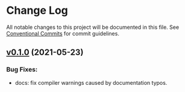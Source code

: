 # Change Log

All notable changes to this project will be documented in this file.
See [Conventional Commits](Https://conventionalcommits.org) for commit guidelines.

<!-- changelog -->

## [v0.1.0](https://gitlab.com/jimsy/kinemat/compare/v0.1.0...v0.1.0) (2021-05-23)




### Bug Fixes:

* docs: fix compiler warnings caused by documentation typos.

